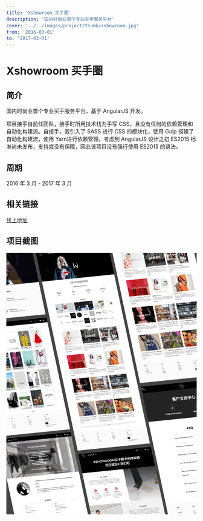 ```yaml
---
title: 'Xshowroom 买手圈'
description: '国内时尚业首个专业买手服务平台'
cover: '../../images/project/thumb/xshowroom.jpg'
from: '2016-03-01'
to: '2017-03-01'
---
```


# Xshowroom 买手圈

## 简介

国内时尚业首个专业买手服务平台，基于 AngularJS 开发。

项目接手自前任团队，接手时所用技术栈为手写 CSS，且没有任何的依赖管理和自动化构建流。自接手，我引入了 SASS 进行 CSS 的模块化，使用 Gulp 搭建了自动化构建流，使用 Yarn进行依赖管理。考虑到 AngularJS 设计之初 ES2015 标准尚未发布，支持度没有保障，因此该项目没有强行使用 ES2015 的语法。

## 周期

2016 年 3 月 - 2017 年 3 月

## 相关链接

<a target="_blank" href="http://www.xshowroom.cn">线上地址</a>

## 项目截图
![截图](../../images/project/xshowroom/screenshot.jpg)